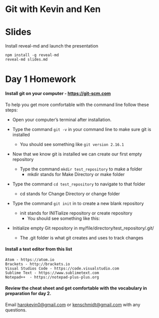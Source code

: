 # Git with Kevin and Ken



# Slides

Install reveal-md and launch the presentation
```
npm install -g reveal-md
reveal-md slides.md
```



# Day 1 Homework

#### Install git on your computer - https://git-scm.com

To help you get more comfortable with the command line follow these steps:

 - Open your computer’s terminal after installation.

 - Type the command `git -v` in your command line to make sure git is installed
   - You should see something like `git version 2.16.1`

 - Now that we know git is installed we can create our first empty repository
   - Type the command `mkdir test_repository` to make a folder
     - mkdir stands for Make Directory or make folder
 - Type the command `cd test_repository` to navigate to that folder
   - cd stands for Change Directory or change folder
 - Type the command `git init` in to create a new blank repository
   - init stands for INITialize repository or create repository
     - You should see something like this:
 - Initialize empty Git repository in my/file/directory/test_repository/.git/
   - The .git folder is what git creates and uses to track changes


#### Install a text editor from this list
	Atom - https://atom.io
	Brackets - http://brackets.io
	Visual Studios Code - https://code.visualstudio.com
	Sublime Text - https://www.sublimetext.com
	Notepad++  - https://notepad-plus-plus.org


#### Review the cheat sheet and get comfortable with the vocabulary in preparation for day 2.



Email harokevin0@gmail.com or kenschmidt@gmail.com with any questions.
